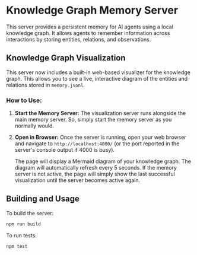 # Knowledge Graph Memory Server

This server provides a persistent memory for AI agents using a local knowledge graph. It allows agents to remember information across interactions by storing entities, relations, and observations.

## Knowledge Graph Visualization

This server now includes a built-in web-based visualizer for the knowledge graph. This allows you to see a live, interactive diagram of the entities and relations stored in `memory.jsonl`.

### How to Use:

1.  **Start the Memory Server:** The visualization server runs alongside the main memory server. So, simply start the memory server as you normally would.

2.  **Open in Browser:** Once the server is running, open your web browser and navigate to `http://localhost:4000/` (or the port reported in the server's console output if 4000 is busy).

    The page will display a Mermaid diagram of your knowledge graph. The diagram will automatically refresh every 5 seconds. If the memory server is not active, the page will simply show the last successful visualization until the server becomes active again.

## Building and Usage

To build the server:

```bash
npm run build
```

To run tests:

```bash
npm test
```

